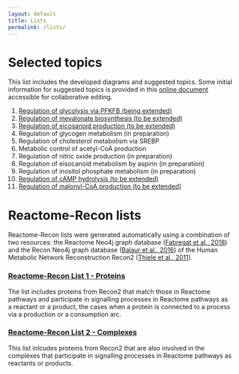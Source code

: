 ```yaml
---
layout: default
title: Lists
permalink: /lists/
---
```


# Selected topics

This list includes the developed diagrams and suggested topics. Some initial information for suggested topics is provided in this [online document](https://docs.google.com/document/d/1gk5YU7tp95t3LJwD252geeZupY-QJU6CikFAbsRQeRI/edit?usp=sharing) accessible for collaborative editing.

1. <a href="/glycolysis/">Regulation of glycolysis via PFKFB (being extended)</a>
1. <a href="/mevalonate/">Regulation of mevalonate biosynthesis (to be extended)</a>
1. <a href="/eicosanoids/">Regulation of eicosanoid production (to be extended)</a>
1. Regulation of glycogen metabolism (in preparation)
1. Regulation of cholesterol metabolism via SREBP
1. Metabolic control of acetyl-CoA production
1. Regulation of nitric oxide production (in preparation)
1. Regulation of eisocanoid metabolism by aspirin (in preparation)
1. Regulation of inositol phosphate metabolism (in preparation)
1. <a href="/cAMP/">Regulation of cAMP hydrolysis (to be extended)</a>
1. <a href="/malonylCoA/">Regulation of malonyl-CoA production (to be extended)</a>

# Reactome-Recon lists

Reactome-Recon lists were generated automatically using a combination of two resources: the Reactome Neo4j graph database ([Fabregat et al., 2018](https://doi.org/10.1371/journal.pcbi.1005968)) and the Recon Neo4j graph database ([Balaur et al., 2016](https://doi.org/10.1093/bioinformatics/btw731)) of the Human Metabolic Network Reconstruction Recon2 ([Thiele et al., 2011](https://doi.org/10.1038/nbt.2488)).

### <a href="/reactome-recon-proteins/">Reactome-Recon List 1 - Proteins</a>
  
The list includes proteins from Recon2 that match those in Reactome pathways and participate in signalling processes in Reactome pathways as a reactant or a product, the cases when a protein is connected to a process via a production or a consumption arc.

### <a href="/reactome-recon-complexes/">Reactome-Recon List 2 - Complexes</a>

This list inlcudes proteins from Recon2 that are also involved in the complexes that participate in signalling processes in Reactome pathways as reactants or products.
